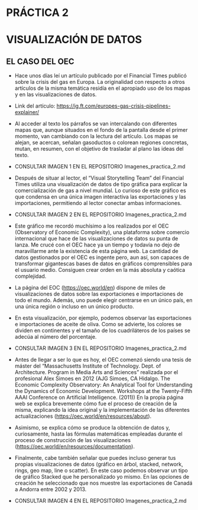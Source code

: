 # PRÁCTICA 2

# VISUALIZACIÓN DE DATOS

## EL CASO DEL OEC

-	Hace unos días leí un artículo publicado por el Financial Times publicó sobre la crisis del gas en Europa. La originalidad con respecto a otros artículos de la misma temática residía en el apropiado uso de los mapas y en las visualizaciones de datos. 

-	Link del artículo: https://ig.ft.com/europes-gas-crisis-pipelines-explainer/

-	Al acceder al texto los párrafos se van intercalando con diferentes mapas que, aunque situados en el fondo de la pantalla desde el primer momento, van cambiando con la lectura del artículo. Los mapas se alejan, se acercan, señalan gasoductos o colorean regiones concretas, mutan, en resumen, con el objetivo de trasladar al plano las ideas del texto.

- CONSULTAR IMAGEN 1 EN EL REPOSITORIO Imagenes_practica_2.md
 
-	Después de situar al lector, el “Visual Storytelling Team” del Financial Times utiliza una visualización de datos de tipo gráfica para explicar la comercialización de gas a nivel mundial. Lo curioso de este gráfico es que condensa en una única imagen interactiva las exportaciones y las importaciones, permitiendo al lector conectar ambas informaciones. 

- CONSULTAR IMAGEN 2 EN EL REPOSITORIO Imagenes_practica_2.md
 
-	Este gráfico me recordó muchísimo a los realizados por el OEC (Observatory of Economic Complexity), una plataforma sobre comercio internacional que hace de las visualizaciones de datos su punta de lanza. Me crucé con el OEC hace ya un tiempo y todavía no dejo de maravillarme ante la existencia de esta página web. La cantidad de datos gestionados por el OEC es ingente pero, aun así, son capaces de transformar gigantescas bases de datos en gráficos comprensibles para el usuario medio. Consiguen crear orden en la más absoluta y caótica complejidad.

-	La página del EOC (https://oec.world/en) dispone de miles de visualizaciones de datos sobre las exportaciones e importaciones de todo el mundo. Además, uno puede elegir centrarse en un único país, en una única región o incluso en un único producto.
 
-	En esta visualización, por ejemplo, podemos observar las exportaciones e importaciones de aceite de oliva. Como se advierte, los colores se dividen en continentes y el tamaño de los cuadriláteros de los países se adecúa al número del porcentaje.

- CONSULTAR IMAGEN 3 EN EL REPOSITORIO Imagenes_practica_2.md

-	Antes de llegar a ser lo que es hoy, el OEC comenzó siendo una tesis de máster del “Massachusetts Institute of Technology. Dept. of Architecture. Program in Media Arts and Sciences” realizada por el profesional Alex Simoes en 2012 (AJG Simoes, CA Hidalgo. The Economic Complexity Observatory: An Analytical Tool for Understanding the Dynamics of Economic Development. Workshops at the Twenty-Fifth AAAI Conference on Artificial Intelligence. (2011)) En la propia página web  se explica brevemente cómo fue el proceso de creación de la misma, explicando la idea original y la implementación de las diferentes actualizaciones (https://oec.world/en/resources/about). 

-	Asimismo, se explica cómo se produce la obtención de datos y, curiosamente, hasta las fórmulas matemáticas empleadas durante el proceso de construcción de las visualizaciones (https://oec.world/en/resources/documentation).

-	Finalmente, cabe también señalar que puedes incluso generar tus propias visualizaciones de datos (gráfico en árbol, stacked, network, rings, geo map, line o scatter). En este caso podemos observar un tipo de gráfico Stacked que he personalizado yo mismo. En las opciones de creación he seleccionado que nos muestre las exportaciones de Canadá a Andorra entre 2002 y 2013.

- CONSULTAR IMAGEN 4 EN EL REPOSITORIO Imagenes_practica_2.md


